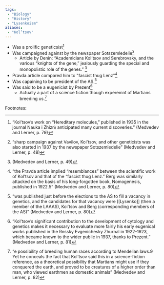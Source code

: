 ```yaml
---
tags:
 - "Biology"
 - "History"
 - "Lysenkoism"
aliases:
 - "Kol’tsov"
---
```

- Was a prolific geneticsist[^3]
- Was campaigned against by the newspaper Sotszemledelie[^1]
	- Article by Denin: “Academicians Kol’tsov and Serebrovsky,  and the various “knights of the gene,” jealously guarding the special and monopolistic role of the genes.”  [^2]
- Pravda article compared him to "fascist thug Lenz"[^4]
- Was capaining to be president of the AS.[^5]
- Was said to be a eugenicist by Prezent[^6]
	- Actually a part of a science fiction though experemnt of Martians breeding us.[^7]



Footnotes:

[^1]:“sharp campaign against Vavilov, Kol’tsov, and other  geneticists was also started in 1937 by the newspaper Sotszemledelie”  (Medvedev and Lerner, p. 48)

[^2]:(Medvedev and Lerner, p. 49)

[^3]:“Kol’tsov’s work on “Hereditary  molecules,” published in 1935 in the journal Nauka i Zhizn\  anticipated many current discoveries.”  (Medvedev and Lerner, p. 79)

[^4]:“the  Pravda article implied “resemblances” between the scientific  work of Kol’tsov and that of the “fascist thug Lenz.” Berg  was similarly attacked on the basis of his long-forgotten book,  Nomogenesis, published in 1922.5”  (Medvedev and Lerner, p. 80)

[^5]:“was published just before the elections to the  AS to fill a vacancy in genetics, and the candidates for that  vacancy were [[Lysenko]] (then a member of the LAAAS),  Kol’tsov and Berg (corresponding members of the AS)”  (Medvedev and Lerner, p. 80)

[^6]:“Kol’tsov’s significant contribution to the development of  cytology and genetics makes it necessary to evaluate more  fairly his early eugenical works published in the Rnssky  Evgenichesky Zhurnal in 1922-1923, which became known  to the wider public in 1937, thanks to Prezent.”  (Medvedev and Lerner, p. 81)

[^7]:“e possibility of breeding human races according to  Mendelian laws.9 Yet he conceals the fact that Kol’tsov said  this in a science-fiction reference, as a theoretical possibility  that Martians might use if they conquered the earth, and  proved to be creatures of a higher order than man, who  viewed earthmen as domestic animals”  (Medvedev and Lerner, p. 82)
